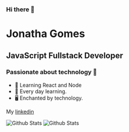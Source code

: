 ### Hi there 👋

# Jonatha Gomes

## JavaScript Fullstack Developer
### Passionate about technology :purple_heart: 

- :purple_heart: Learning React and Node
- :rocket: Every day learning.
- :desktop_computer: Enchanted by technology.

My [linkedin](https://www.linkedin.com/in/jonatha-gomes-99587a1ab/)

![Github Stats](https://github-readme-stats.vercel.app/api/top-langs/?username=JonathaGomes&layout=compact)
![Github Stats](https://github-readme-stats.vercel.app/api?username=JonathaGomes&theme=radical&count_private=true&show_icons=true)
